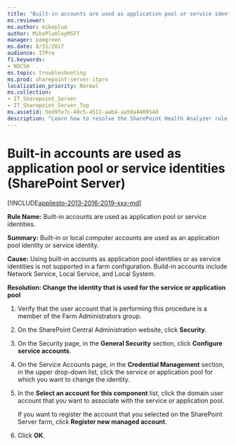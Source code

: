 ```yaml
---
title: "Built-in accounts are used as application pool or service identities (SharePoint Server)"
ms.reviewer: 
ms.author: mikeplum
author: MikePlumleyMSFT
manager: pamgreen
ms.date: 8/31/2017
audience: ITPro
f1.keywords:
- NOCSH
ms.topic: troubleshooting
ms.prod: sharepoint-server-itpro
localization_priority: Normal
ms.collection:
- IT_Sharepoint_Server
- IT_Sharepoint_Server_Top
ms.assetid: 5ed9fe7c-48c5-4511-aab4-aa58a440954d
description: "Learn how to resolve the SharePoint Health Analyzer rule: Built-in accounts are used as application pool or service identities, for SharePoint Server."
---
```


# Built-in accounts are used as application pool or service identities (SharePoint Server)

[!INCLUDE[appliesto-2013-2016-2019-xxx-md](../includes/appliesto-2013-2016-2019-xxx-md.md)]
  
 **Rule Name:** Built-in accounts are used as application pool or service identities. 
  
 **Summary:** Built-in or local computer accounts are used as an application pool identity or service identity. 
  
 **Cause:** Using built-in accounts as application pool identities or as service identities is not supported in a farm configuration. Build-in accounts include Network Service, Local Service, and Local System. 
  
 **Resolution: Change the identity that is used for the service or application pool**
  
1. Verify that the user account that is performing this procedure is a member of the Farm Administrators group.
    
2. On the SharePoint Central Administration website, click **Security**. 
    
3. On the Security page, in the **General Security** section, click **Configure service accounts**. 
    
4. On the Service Accounts page, in the **Credential Management** section, in the upper drop-down list, click the service or application pool for which you want to change the identity. 
    
5. In the **Select an account for this component** list, click the domain user account that you want to associate with the service or application pool. 
    
    If you want to register the account that you selected on the SharePoint Server farm, click **Register new managed account**.
    
6. Click **OK**.
    

